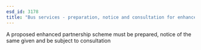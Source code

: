 ```yaml
---
esd_id: 3178
title: "Bus services - preparation, notice and consultation for enhanced partnership plans and schemes"
---
```


A proposed enhanced partnership scheme must be prepared, notice of the same given and be subject to consultation

